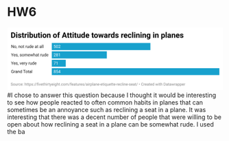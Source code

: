 # HW6
![alternative text](EGZfX-distribution-of-attitude-towards-reclining-in-planes.png)
#I chose to answer this question because I thought it would be interesting to see how people reacted to often common habits in planes that can sometimes be an annoyance such as reclining a seat in a plane. It was interesting that there was a decent number of people that were willing to be open about how reclining a seat in a plane can be somewhat rude. I used the ba
